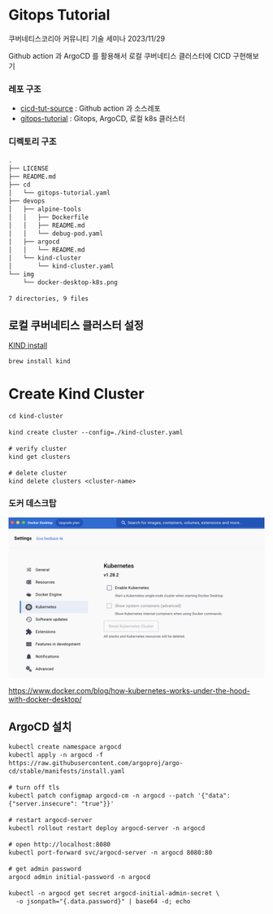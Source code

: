 # Gitops Tutorial

쿠버네티스코리아 커뮤니티 기술 세미나 2023/11/29

Github action 과 ArgoCD 를 활용해서 로컬 쿠버네티스 클러스터에 CICD 구현해보기

### 레포 구조

- [cicd-tut-source](https://github.com/protess/cicd-tut-source) : Github action 과 소스레포
- [gitops-tutorial](https://github.com/protess/gitops-tutorial/tree/main) : Gitops, ArgoCD, 로컬 k8s 클러스터


### 디렉토리 구조
```
.
├── LICENSE
├── README.md
├── cd
│   └── gitops-tutorial.yaml
├── devops
│   ├── alpine-tools
│   │   ├── Dockerfile
│   │   ├── README.md
│   │   └── debug-pod.yaml
│   ├── argocd
│   │   └── README.md
│   └── kind-cluster
│       └── kind-cluster.yaml
└── img
    └── docker-desktop-k8s.png

7 directories, 9 files
```

## 로컬 쿠버네티스 클러스터 설정

[KIND install](https://kind.sigs.k8s.io/docs/user/quick-start/)

```
brew install kind
```
# Create Kind Cluster
```
cd kind-cluster

kind create cluster --config=./kind-cluster.yaml

# verify cluster
kind get clusters

# delete cluster
kind delete clusters <cluster-name>
```

### 도커 데스크탑

![docker-desktop-k8s](./img/docker-desktop-k8s.png)

https://www.docker.com/blog/how-kubernetes-works-under-the-hood-with-docker-desktop/


## ArgoCD 설치


```
kubectl create namespace argocd
kubectl apply -n argocd -f https://raw.githubusercontent.com/argoproj/argo-cd/stable/manifests/install.yaml

# turn off tls
kubectl patch configmap argocd-cm -n argocd --patch '{"data": {"server.insecure": "true"}}'

# restart argocd-server
kubectl rollout restart deploy argocd-server -n argocd

# open http://localhost:8080
kubectl port-forward svc/argocd-server -n argocd 8080:80

# get admin password
argocd admin initial-password -n argocd

kubectl -n argocd get secret argocd-initial-admin-secret \
  -o jsonpath="{.data.password}" | base64 -d; echo

```
